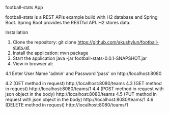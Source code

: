 football-stats App

football-stats is a REST APIs example build with H2 database and Spring Boot.
Spring Boot provides the RESTful API. H2 stores data.

Installation

1. Clone the repository: git clone https://github.com/akushylun/football-stats.git
2. Install the application: mvn package
3. Start the application java -jar football-stats-0.0.1-SNAPSHOT.jar 
4. View in browser at:

4.1 Enter User Name 'admin' and Password 'pass' on http://localhost:8080  
  
4.2 (GET method in request) http://localhost:8080/teams
4.3 (GET method in request)  http://localhost:8080/teams/1
4.4 (POST method in request with json object in the body) http://localhost:8080/teams
4.5 (PUT method in request with json object in the body) http://localhost:8080/teams/1
4.6 (DELETE method in request) http://localhost:8080/teams/1
